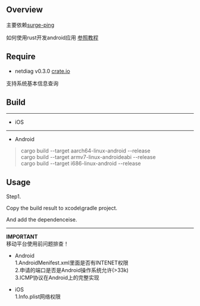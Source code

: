 
## Overview

主要依赖[surge-ping](https://crates.io/crates/surge-ping)

如何使用rust开发android应用
[参照教程](https://juejin.cn/post/7170696817682694152)


## Require 

* netdiag v0.3.0
[crate.io](https://crates.io/crates/netdiag)

支持系统基本信息查询


## Build 

---
* iOS 

--- 

* Android 
>cargo build --target aarch64-linux-android --release \
>cargo build --target armv7-linux-androideabi --release \
>cargo build --target i686-linux-android --release



## Usage
Step1. 

Copy the build result to xcode\gradle project.

And add the dependenceise.


---

**IMPORTANT**\
移动平台使用前问题排查！

* Android\
1.AndroidMenifest.xml里面是否有INTENET权限 \
2.申请的端口是否是Android操作系统允许(>33k) \
3.ICMP协议在Android上的完整实现

* iOS\
1.Info.plist网络权限 

